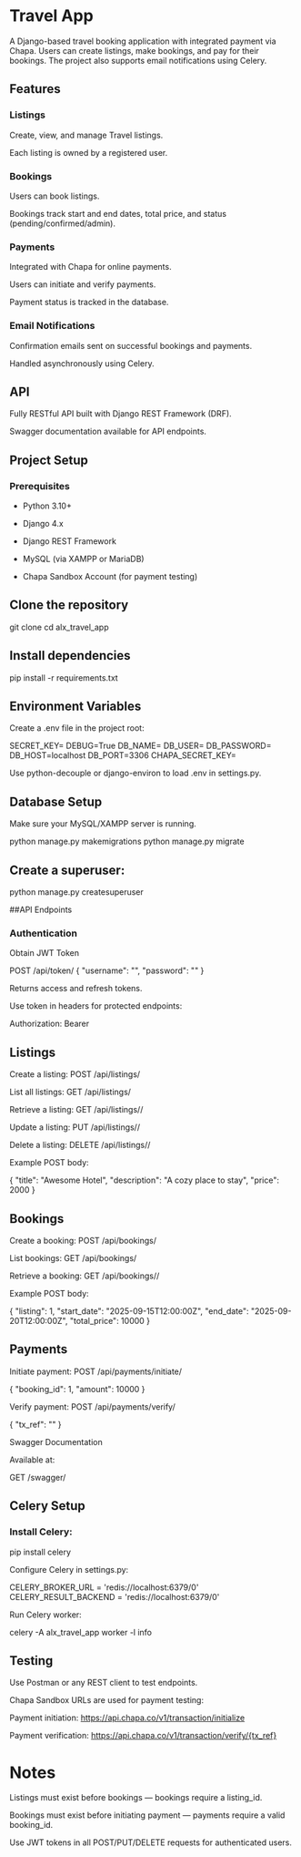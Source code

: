 # Travel App

A Django-based travel booking application with integrated payment via Chapa. Users can create listings, make bookings, and pay for their bookings. The project also supports email notifications using Celery.

## Features

### Listings

Create, view, and manage Travel listings.

Each listing is owned by a registered user.

### Bookings

Users can book listings.

Bookings track start and end dates, total price, and status (pending/confirmed/admin).

### Payments

Integrated with Chapa
 for online payments.

Users can initiate and verify payments.

Payment status is tracked in the database.

### Email Notifications

Confirmation emails sent on successful bookings and payments.

Handled asynchronously using Celery.

## API

Fully RESTful API built with Django REST Framework (DRF).

Swagger documentation available for API endpoints.

## Project Setup
### Prerequisites

* Python 3.10+

* Django 4.x

* Django REST Framework

* MySQL (via XAMPP or MariaDB)

* Chapa Sandbox Account (for payment testing)

## Clone the repository
git clone <repository-url>
cd alx_travel_app

## Install dependencies
pip install -r requirements.txt

## Environment Variables

Create a .env file in the project root:

SECRET_KEY=<your-django-secret-key>
DEBUG=True
DB_NAME=<your-database-name>
DB_USER=<your-database-user>
DB_PASSWORD=<your-database-password>
DB_HOST=localhost
DB_PORT=3306
CHAPA_SECRET_KEY=<your-chapa-secret-key>


Use python-decouple or django-environ to load .env in settings.py.

## Database Setup

Make sure your MySQL/XAMPP server is running.

python manage.py makemigrations
python manage.py migrate


## Create a superuser:

python manage.py createsuperuser

##API Endpoints
### Authentication

Obtain JWT Token

POST /api/token/
{
  "username": "<your-username>",
  "password": "<your-password>"
}


Returns access and refresh tokens.

Use token in headers for protected endpoints:

Authorization: Bearer <access-token>

## Listings

Create a listing: POST /api/listings/

List all listings: GET /api/listings/

Retrieve a listing: GET /api/listings/<id>/

Update a listing: PUT /api/listings/<id>/

Delete a listing: DELETE /api/listings/<id>/

Example POST body:

{
  "title": "Awesome Hotel",
  "description": "A cozy place to stay",
  "price": 2000
}

## Bookings

Create a booking: POST /api/bookings/

List bookings: GET /api/bookings/

Retrieve a booking: GET /api/bookings/<id>/

Example POST body:

{
  "listing": 1,
  "start_date": "2025-09-15T12:00:00Z",
  "end_date": "2025-09-20T12:00:00Z",
  "total_price": 10000
}

## Payments

Initiate payment: POST /api/payments/initiate/

{
  "booking_id": 1,
  "amount": 10000
}


Verify payment: POST /api/payments/verify/

{
  "tx_ref": "<transaction-reference>"
}

Swagger Documentation

Available at:

GET /swagger/

## Celery Setup

### Install Celery:

pip install celery


Configure Celery in settings.py:

CELERY_BROKER_URL = 'redis://localhost:6379/0'
CELERY_RESULT_BACKEND = 'redis://localhost:6379/0'


Run Celery worker:

celery -A alx_travel_app worker -l info

## Testing

Use Postman or any REST client to test endpoints.

Chapa Sandbox URLs are used for payment testing:

Payment initiation: https://api.chapa.co/v1/transaction/initialize

Payment verification: https://api.chapa.co/v1/transaction/verify/{tx_ref}

# Notes

Listings must exist before bookings — bookings require a listing_id.

Bookings must exist before initiating payment — payments require a valid booking_id.

Use JWT tokens in all POST/PUT/DELETE requests for authenticated users.
